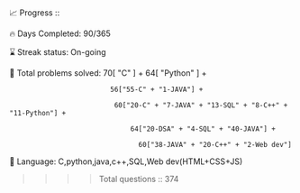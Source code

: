 📈 Progress ::

🔥 Days Completed: 90/365

⌛ Streak status: On-going 

🧩 Total problems solved: 70[ "C" ] + 
                            64[ "Python" ] + 
                            
                             56["55-C" + "1-JAVA"] + 
                             
                              60["20-C" + "7-JAVA" + "13-SQL" + "8-C++" + "11-Python"] +
                              
                                  64["20-DSA" + "4-SQL" + "40-JAVA"] +
                                
                                    60["38-JAVA" + "20-C++" + "2-Web dev"]



💬 Language: C,python,java,c++,SQL,Web dev(HTML+CSS+JS)



>>>>Total questions :: 374
